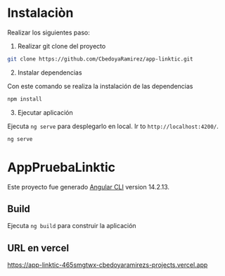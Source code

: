 # Instalaciòn

Realizar los siguientes paso: 

1) Realizar git clone del proyecto 
```bash
git clone https://github.com/CbedoyaRamirez/app-linktic.git
```
2) Instalar dependencias 

Con este comando se realiza la instalación de las dependencias
```bash
npm install
```

3) Ejecutar aplicación

Ejecuta `ng serve` para desplegarlo en local. Ir to `http://localhost:4200/`. 

```bash
ng serve
```

# AppPruebaLinktic

Este proyecto fue generado [Angular CLI](https://github.com/angular/angular-cli) version 14.2.13.

## Build

Ejecuta `ng build` para construir la aplicación

## URL en vercel

https://app-linktic-465smgtwx-cbedoyaramirezs-projects.vercel.app

